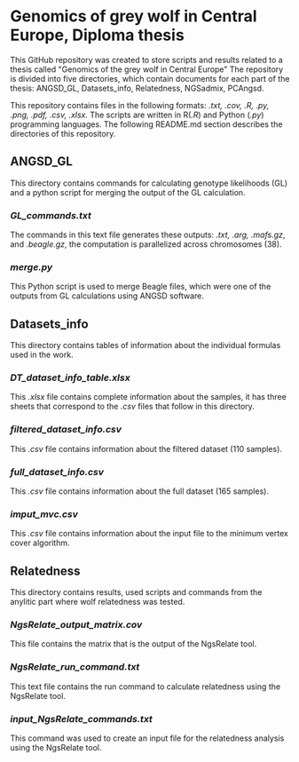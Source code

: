 # Genomics of grey wolf in Central Europe, Diploma thesis 
This GitHub repository was created to store scripts and results related to a thesis called "Genomics of the grey wolf in Central Europe"
  The repository is divided into five directories, which contain documents for each part of the thesis: ANGSD_GL, Datasets_info, Relatedness, NGSadmix, PCAngsd.

This repository contains files in the following formats: _.txt, .cov, .R, .py, .png, .pdf, .csv, .xlsx._ The scripts are written in R(_.R_) and Python (_.py_) programming languages. 
The following README.md section describes the directories of this repository.  

## ANGSD_GL
This directory contains commands for calculating genotype likelihoods (GL) and a python script for merging the output of the GL calculation.
### _GL_commands.txt_
The commands in this text file generates these outputs: _.txt, .arg, .mafs.gz_, and _.beagle.gz_, the computation is parallelized across chromosomes (38). 
### _merge.py_
This Python script is used to merge Beagle files, which were one of the outputs from GL calculations using ANGSD software. 

## Datasets_info
This directory contains tables of information about the individual formulas used in the work.
### _DT_dataset_info_table.xlsx_
This _.xlsx_ file contains complete information about the samples, it has three sheets that correspond to the _.csv_ files that follow in this directory.
### _filtered_dataset_info.csv_
This _.csv_ file contains information about the filtered dataset (110 samples).
### _full_dataset_info.csv_
This _.csv_ file contains information about the full dataset (165 samples).
### _imput_mvc.csv_
This _.csv_ file contains information about the input file to the minimum vertex cover algorithm. 

## Relatedness
This directory contains results, used scripts and commands from the anylitic part where wolf relatedness was tested.
### _NgsRelate_output_matrix.cov_
This file contains the matrix that is the output of the NgsRelate tool.
### _NgsRelate_run_command.txt_
This text file contains the run command to calculate relatedness using the NgsRelate tool.
### _input_NgsRelate_commands.txt_
This command was used to create an input file for the relatedness analysis using the NgsRelate tool.
